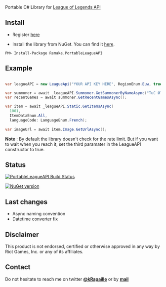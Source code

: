 Portable C# Library for [League of Legends API](https://developer.riotgames.com)

## Install

- Register [here](https://developer.riotgames.com/)

- Install the library from NuGet. You can find it [here](https://www.nuget.org/packages/Remake.PortableLeagueAPI/).

```
PM> Install-Package Remake.PortableLeagueAPI
```

## Example
```c#

var leagueAPI = new LeagueApi("YOUR API KEY HERE", RegionEnum.Euw, true);

var summoner = await _leagueAPI.Summoner.GetSummonerByNameAsync("TuC Ølen");
var recentGames = await summoner.GetRecentGamesAsync();

var item = await _leagueAPI.Static.GetItemsAsync(
  1001, 
  ItemDataEnum.All, 
  languageCode: LanguageEnum.French);
  
var imageUrl = await item.Image.GetUrlAsync();

```

**Note** : By default the library doesn't check for the rate limit. But if you want to wait when you reach it, set the third paramater in the LeagueAPI constructor to true.

## Status

[![PortableLeagueAPI Build Status](https://www.myget.org/BuildSource/Badge/remake?identifier=dc59073d-2442-452f-829b-d8746868ea58)](https://www.myget.org/feed/Packages/remake)

[![NuGet version](https://badge.fury.io/nu/Remake.PortableLeagueApi.png)](http://badge.fury.io/nu/Remake.PortableLeagueApi)

## Last changes

- Async naming convention
- Datetime converter fix

## Disclaimer

This product is not endorsed, certified or otherwise approved in any way by Riot Games, Inc. or any of its affiliates.


## Contact

Do not hesitate to reach me on twitter **[@kRapaille](http://www.twitter.com/kRapaille)** or by **[mail](mailto:myself@kevinrapaille.com)**
